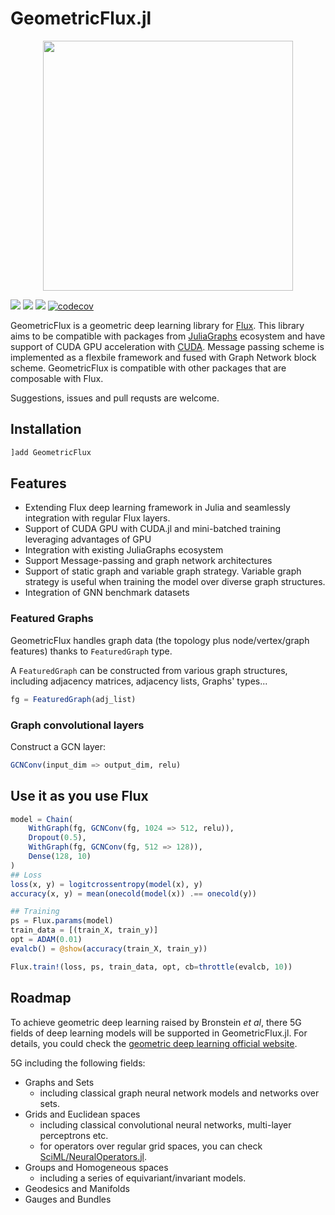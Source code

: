 # GeometricFlux.jl

<p align="center">
<img width="400px" src="https://github.com/FluxML/GeometricFlux.jl/raw/master/logos/logo.png"/>
</p>

[![](https://img.shields.io/badge/docs-stable-blue.svg)](https://fluxml.ai/GeometricFlux.jl/stable)
[![](https://img.shields.io/badge/docs-dev-blue.svg)](https://fluxml.ai/GeometricFlux.jl/dev)
![](https://github.com/FluxML/GeometricFlux.jl/actions/workflows/ci.yml/badge.svg)
[![codecov](https://codecov.io/gh/FluxML/GeometricFlux.jl/branch/master/graph/badge.svg)](https://codecov.io/gh/FluxML/GeometricFlux.jl)

GeometricFlux is a geometric deep learning library for [Flux](https://github.com/FluxML/Flux.jl). This library aims to be compatible with packages from [JuliaGraphs](https://github.com/JuliaGraphs) ecosystem and have support of CUDA GPU acceleration with [CUDA](https://github.com/JuliaGPU/CUDA.jl). Message passing scheme is implemented as a flexbile framework and fused with Graph Network block scheme. GeometricFlux is compatible with other packages that are composable with Flux.

Suggestions, issues and pull requsts are welcome.

## Installation

```julia
]add GeometricFlux
```

## Features

* Extending Flux deep learning framework in Julia and seamlessly integration with regular Flux layers.
* Support of CUDA GPU with CUDA.jl and mini-batched training leveraging advantages of GPU
* Integration with existing JuliaGraphs ecosystem
* Support Message-passing and graph network architectures
* Support of static graph and variable graph strategy. Variable graph strategy is useful when training the model over diverse graph structures.
* Integration of GNN benchmark datasets

### Featured Graphs

GeometricFlux handles graph data (the topology plus node/vertex/graph features)
thanks to `FeaturedGraph` type.

A `FeaturedGraph` can be constructed from various graph structures, including
adjacency matrices, adjacency lists, Graphs' types...

```julia
fg = FeaturedGraph(adj_list)   
```

### Graph convolutional layers

Construct a GCN layer:

```julia
GCNConv(input_dim => output_dim, relu)
```

## Use it as you use Flux

```julia
model = Chain(
    WithGraph(fg, GCNConv(fg, 1024 => 512, relu)),
    Dropout(0.5),
    WithGraph(fg, GCNConv(fg, 512 => 128)),
    Dense(128, 10)
)
## Loss
loss(x, y) = logitcrossentropy(model(x), y)
accuracy(x, y) = mean(onecold(model(x)) .== onecold(y))

## Training
ps = Flux.params(model)
train_data = [(train_X, train_y)]
opt = ADAM(0.01)
evalcb() = @show(accuracy(train_X, train_y))

Flux.train!(loss, ps, train_data, opt, cb=throttle(evalcb, 10))
```

## Roadmap

To achieve geometric deep learning raised by Bronstein *et al*, there 5G fields of deep learning models will be supported in GeometricFlux.jl. For details, you could check the [geometric deep learning official website](https://geometricdeeplearning.com/).

5G including the following fields:

* Graphs and Sets
  * including classical graph neural network models and networks over sets.
* Grids and Euclidean spaces
  * including classical convolutional neural networks, multi-layer perceptrons etc.
  * for operators over regular grid spaces, you can check [SciML/NeuralOperators.jl](https://github.com/SciML/NeuralOperators.jl).
* Groups and Homogeneous spaces
  * including a series of equivariant/invariant models.
* Geodesics and Manifolds
* Gauges and Bundles
